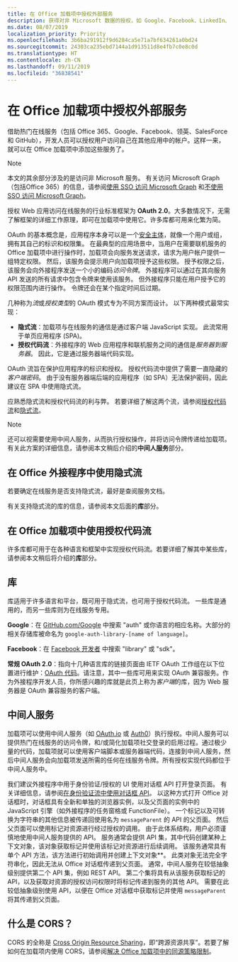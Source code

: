 ```yaml
---
title: 在 Office 加载项中授权外部服务
description: 获得对非 Microsoft 数据的授权，如 Google、Facebook、LinkedIn、SalesForce 和使用 OAuth 2.0、授权代码和隐式流的 GitHub。
ms.date: 08/07/2019
localization_priority: Priority
ms.openlocfilehash: 3b6ba291912f9d6284ca5e71a7bf634261a0bd24
ms.sourcegitcommit: 24303ca235ebd7144a1d913511d8e4fb7c0e8c0d
ms.translationtype: HT
ms.contentlocale: zh-CN
ms.lasthandoff: 09/11/2019
ms.locfileid: "36838541"
---
```

# <a name="authorize-external-services-in-your-office-add-in"></a>在 Office 加载项中授权外部服务

借助热门在线服务（包括 Office 365、Google、Facebook、领英、SalesForce 和 GitHub），开发人员可以授权用户访问自己在其他应用中的帐户。这样一来，就可以在 Office 加载项中添加这些服务了。

> [!NOTE]
> 本文的其余部分涉及的是访问非 Microsoft 服务。 有关访问 Microsoft Graph（包括Office 365）的信息，请参阅[使用 SSO 访问 Microsoft Graph](overview-authn-authz.md#access-to-microsoft-graph-with-sso) 和[不使用 SSO 访问 Microsoft Graph](overview-authn-authz.md#access-to-microsoft-graph-without-sso)。

授权 Web 应用访问在线服务的行业标准框架为 **OAuth 2.0**。大多数情况下，无需了解框架的详细工作原理，即可在加载项中使用它。许多库都可用来化繁为简。

OAuth 的基本概念是，应用程序本身可以是一个[安全主体](/windows/security/identity-protection/access-control/security-principals)，就像一个用户或组，拥有其自己的标识和权限集。 在最典型的应用场景中，当用户在需要联机服务的 Office 加载项中进行操作时，加载项会向服务发送请求，请求为用户帐户提供一组特定权限。 然后，该服务会提示用户向加载项授予这些权限。 授予权限之后，该服务会向外接程序发送一个小的编码*访问令牌*。 外接程序可以通过在其向服务 API 发送的所有请求中包含令牌来使用该服务。 但外接程序只能在用户授予它的权限范围内进行操作。 令牌还会在某个指定时间后过期。

几种称为*流*或*授权类型*的 OAuth 模式专为不同方案而设计。 以下两种模式最常实现：

- **隐式流**：加载项与在线服务的通信是通过客户端 JavaScript 实现。 此流常用于单页应用程序 (SPA)。
- **授权代码流**：外接程序的 Web 应用程序和联机服务之间的通信是*服务器到服务器*。 因此，它是通过服务器端代码实现。

OAuth 流旨在保护应用程序的标识和授权。 授权代码流中提供了需要一直隐藏的*客户端密码*。 由于没有服务器端后端的应用程序（如 SPA）无法保护密码，因此建议在 SPA 中使用隐式流。

应熟悉隐式流和授权代码流的利与弊。 若要详细了解这两个流，请参阅[授权代码流](https://tools.ietf.org/html/rfc6749#section-1.3.1)和[隐式流](https://tools.ietf.org/html/rfc6749#section-1.3.2)。

> [!NOTE]
> 还可以视需要使用中间人服务，从而执行授权操作，并将访问令牌传递给加载项。 有关此方案的详细信息，请参阅本文稍后介绍的**中间人服务**部分。

## <a name="using-the-implicit-flow-in-office-add-ins"></a>在 Office 外接程序中使用隐式流

若要确定在线服务是否支持隐式流，最好是查阅服务文档。

有关支持隐式流的库的信息，请参阅本文后面的**库**部分。

## <a name="using-the-authorization-code-flow-in-office-add-ins"></a>在 Office 加载项中使用授权代码流

许多库都可用于在各种语言和框架中实现授权代码流。若要详细了解其中某些库，请参阅本文稍后将介绍的**库**部分。

## <a name="libraries"></a>库

库适用于许多语言和平台，既可用于隐式流，也可用于授权代码流。 一些库是通用的，而另一些库则为在线服务专用。

**Google**：在 [GitHub.com/Google](https://github.com/google) 中搜索 "auth" 或你语言的相应名称。大部分的相关存储库被命名为 `google-auth-library-[name of language]`。

**Facebook**：在 [Facebook 开发者](https://developers.facebook.com) 中搜索 "library" 或 "sdk"。

**常规 OAuth 2.0**：指向十几种语言库的链接页面由 IETF OAuth 工作组在以下位置进行维护：[OAuth 代码](https://oauth.net/code/)。请注意，其中一些库可用来实现 OAuth 兼容服务。作为外接程序开发人员，你所感兴趣的库就是此页上称为*客户端*的库，因为 Web 服务器是 OAuth 兼容服务的客户端。

## <a name="middleman-services"></a>中间人服务

加载项可以使用中间人服务（如 [OAuth.io](https://oauth.io) 或 [Auth0](https://auth0.com)）执行授权。中间人服务可以提供热门在线服务的访问令牌，和/或简化加载项社交登录的启用过程。通过极少量的代码，加载项就可以使用客户端脚本或服务器端代码，连接到中间人服务，然后中间人服务会向加载项发送所需的任何在线服务令牌。所有授权实现代码都位于中间人服务中。 

我们建议外接程序中用于身份验证/授权的 UI 使用对话框 API 打开登录页面。 有关详细信息，请参阅[在身份验证流中使用对话框 API](dialog-api-in-office-add-ins.md#use-the-dialog-apis-in-an-authentication-flow)。 以这种方式打开 Office 对话框时，对话框具有全新和单独的浏览器实例，以及父页面的实例中的 JavaScript 引擎（如外接程序的任务窗格或 FunctionFile）。 一个标记以及可转换为字符串的其他信息被传递回使用名为 `messageParent` 的 API 的父页面。 然后父页面可以使用标记对资源进行经过授权的调用。 由于此体系结构，用户必须谨慎地使用中间人服务提供的 API。 服务通常会提供 API 集，其中代码创建某种上下文对象，该对象获取标记并使用该标记对资源进行后续调用。 该服务通常具有单个 API 方法，该方法进行初始调用并创建上下文对象**。 此类对象无法完全字符串化，因此无法从 Office 对话框传递到父页面。 通常，中间人服务在较低抽象级别提供第二个 API 集，例如 REST API。 第二个集将具有从该服务获取标记的 API，以及获取对资源的授权访问权限时将标记传递到服务的其他 API。 需要在此较低抽象级别使用 API，以便在 Office 对话框中获取标记并使用 `messageParent` 将其传递到父页面。 

## <a name="what-is-cors"></a>什么是 CORS？

CORS 的全称是 [Cross Origin Resource Sharing](https://developer.mozilla.org/docs/Web/HTTP/Access_control_CORS)，即“跨源资源共享”。若要了解如何在加载项内使用 CORS，请参阅[解决 Office 加载项中的同源策略限制](addressing-same-origin-policy-limitations.md)。
